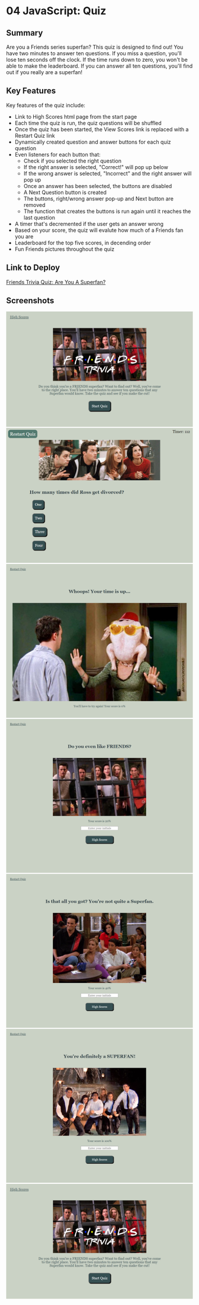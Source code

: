 # 04 JavaScript: Quiz

## Summary


Are you a Friends series superfan? This quiz is designed to find out! You have two minutes to answer ten questions. If you miss a question, you'll lose ten seconds off the clock. If the time runs down to zero, you won't be able to make the leaderboard. If you can answer all ten questions, you'll find out if you really are a superfan!

## Key Features

Key features of the quiz include:

* Link to High Scores html page from the start page
* Each time the quiz is run, the quiz questions will be shuffled
* Once the quiz has been started, the View Scores link is replaced with a Restart Quiz link
* Dynamically created question and answer buttons for each quiz question
* Even listeners for each button that:
    * Check if you selected the right question
    * If the right answer is selected, "Correct!" will pop up below
    * If the wrong answer is selected, "Incorrect" and the right answer will pop up
    * Once an answer has been selected, the buttons are disabled
    * A Next Question button is created
    * The buttons, right/wrong answer pop-up and Next button are removed
    * The function that creates the buttons is run again until it reaches the last question
* A timer that's decremented if the user gets an answer wrong
* Based on your score, the quiz will evalute how much of a Friends fan you are
* Leaderboard for the top five scores, in decending order
* Fun Friends pictures throughout the quiz

## Link to Deploy

[Friends Trivia Quiz: Are You A Superfan?](https://leighdahlin.github.io/leigh-dahlin-homework4/)

## Screenshots

![Screenshot of Start Page](Assets/JPEGs/trivia-start-page.png)
![Screenshot of Question Page](/Assets/JPEGs/trivia-question-page.png)
![Screenshot of Times Up Page](/Assets/JPEGs/trivia-timeup-page.png)
![Screenshot for Low Score Range](/Assets/JPEGs/trivia-not-superfan.png)
![Screenshot for Medium Score Range](/Assets/JPEGs/trivia-not-quite-superfan.png)
![Screenshot for Best Score Range](/Assets/JPEGs/trivia-superfan.png)
![Screenshot of High Scores](/Assets/JPEGs/trivia-start-page.png)